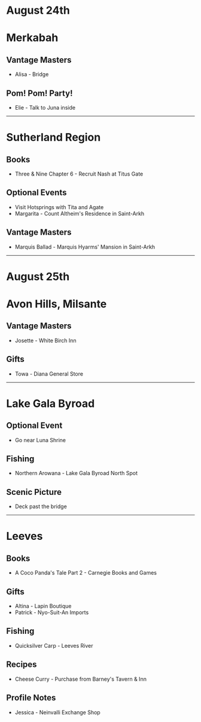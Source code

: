 # August 24th
# Merkabah
## Vantage Masters
- Alisa - Bridge
## Pom! Pom! Party!
- Elie - Talk to Juna inside

----------------------------------------------------------------------------------

# Sutherland Region
## Books
- Three & Nine Chapter 6 - Recruit Nash at Titus Gate
## Optional Events
- Visit Hotsprings with Tita and Agate
- Margarita - Count Altheim's Residence in Saint-Arkh
## Vantage Masters
- Marquis Ballad - Marquis Hyarms' Mansion in Saint-Arkh

----------------------------------------------------------------------------------

# August 25th
# Avon Hills, Milsante
## Vantage Masters
- Josette - White Birch Inn
## Gifts
- Towa - Diana General Store

----------------------------------------------------------------------------------

# Lake Gala Byroad
## Optional Event
- Go near Luna Shrine
## Fishing
- Northern Arowana - Lake Gala Byroad North Spot
## Scenic Picture
- Deck past the bridge

----------------------------------------------------------------------------------

# Leeves
## Books
- A Coco Panda's Tale Part 2 - Carnegie Books and Games
## Gifts
- Altina - Lapin Boutique
- Patrick - Nyo-Suit-An Imports
## Fishing
- Quicksilver Carp - Leeves River
## Recipes
- Cheese Curry - Purchase from Barney's Tavern & Inn
## Profile Notes
- Jessica - Neinvalli Exchange Shop
